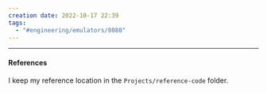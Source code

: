 ```yaml
---
creation date: 2022-10-17 22:39
tags:
  - "#engineering/emulators/8080"
---
```

---
#### References

I keep my reference location in the `Projects/reference-code` folder.